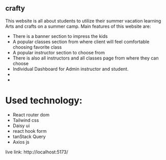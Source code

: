 ## crafty

This website is all about students to utilize their summer vacation learning Arts and crafts on a summer camp. Main features of this website are:

- There is a banner section to impress the kids
- A popular classes section from where client will feel comfortable choosing favorite class
- A popular instructor section to choose from
- There is also all instructors and all classes page from where they can choose
- Individual Dashboard for Admin instructor and student.
-
-

# Used technology:

- React router dom
- Tailwind css
- Daisy ui
- react hook form
- tanStack Query
- Axios js

live link: http://localhost:5173/
